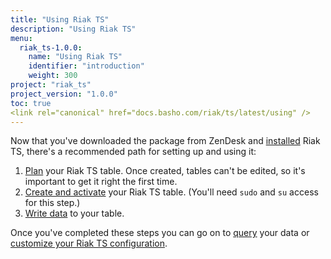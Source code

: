 ```yaml
---
title: "Using Riak TS"
description: "Using Riak TS"
menu:
  riak_ts-1.0.0:
    name: "Using Riak TS"
    identifier: "introduction"
    weight: 300
project: "riak_ts"
project_version: "1.0.0"
toc: true
<link rel="canonical" href="docs.basho.com/riak/ts/latest/using" />
---
```



[activating]: http://docs.basho.com/riakts/1.0.0/using/creating-activating/
[configuring]: http://docs.basho.com/riakts/1.0.0/using/configuring
[installing]: http://docs.basho.com/riakts/1.0.0/installing/installing/
[planning]: http://docs.basho.com/riakts/1.0.0/using/planning
[querying]: http://docs.basho.com/riakts/1.0.0/using/querying
[writing]: http://docs.basho.com/riakts/1.0.0/using/writingdata


Now that you've downloaded the package from ZenDesk and [installed][installing] Riak TS, there's a recommended path for setting up and using it:

1. [Plan][planning] your Riak TS table. Once created, tables can't be edited, so it's important to get it right the first time.
2. [Create and activate][activating] your Riak TS table. (You'll need `sudo` and `su` access for this step.)
3. [Write data][writing] to your table.

Once you've completed these steps you can go on to [query][querying] your data or [customize your Riak TS configuration][configuring].
